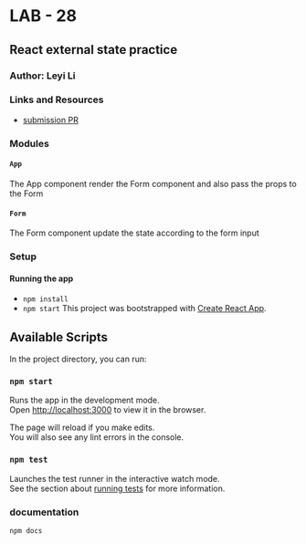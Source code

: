 # LAB - 28

## React external state practice

### Author: Leyi Li


### Links and Resources
* [submission PR](https://github.com/401-advanced-javascript-leyla/lab-28-external-state/pulls)

### Modules
#### `App`
The App component render the Form component and also pass the props to the Form
#### `Form`
The Form component update the state according to the form input


### Setup

#### Running the app
* `npm install`
* `npm start`
This project was bootstrapped with [Create React App](https://github.com/facebook/create-react-app).

## Available Scripts

In the project directory, you can run:

### `npm start`

Runs the app in the development mode.<br>
Open [http://localhost:3000](http://localhost:3000) to view it in the browser.

The page will reload if you make edits.<br>
You will also see any lint errors in the console.

### `npm test`

Launches the test runner in the interactive watch mode.<br>
See the section about [running tests](https://facebook.github.io/create-react-app/docs/running-tests) for more information.

### documentation
`npm docs`

